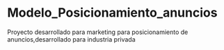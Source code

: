 # Modelo_Posicionamiento_anuncios
Proyecto desarrollado para marketing para posicionamiento de anuncios,desarrollado para industria privada 
